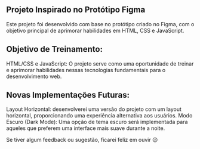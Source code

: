 ## Projeto Inspirado no Protótipo Figma
Este projeto foi desenvolvido com base no protótipo criado no Figma, com o objetivo principal de aprimorar habilidades em HTML, CSS e JavaScript.

## Objetivo de Treinamento:
HTML/CSS e JavaScript: O projeto serve como uma oportunidade de treinar e aprimorar habilidades nessas tecnologias fundamentais para o desenvolvimento web.

## Novas Implementações Futuras:
Layout Horizontal: desenvolverei uma versão do projeto com um layout horizontal, proporcionando uma experiência alternativa aos usuários.
Modo Escuro (Dark Mode): Uma opção de tema escuro será implementada para aqueles que preferem uma interface mais suave durante a noite.

Se tiver algum feedback ou sugestão, ficarei feliz em ouvir 😉
